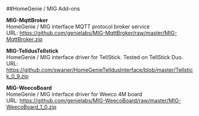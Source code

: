 ##HomeGenie / MIG Add-ons


**MIG-MqttBroker**
<br /> HomeGenie / MIG interface MQTT protocol broker service
<br /> URL: https://github.com/genielabs/MIG-MqttBroker/raw/master/MIG-MqttBroker.zip


**MIG-TelldusTellstick**
<br /> HomeGenie / MIG interface driver for TellStick. Tested on TellStick Duo.
<br /> URL: https://github.com/swaner/HomeGenieTelldusInterface/blob/master/Tellstick_0_9.zip


**MIG-WeecoBoard**
<br /> HomeGenie / MIG interface driver for Weeco 4M board
<br /> URL: https://github.com/genielabs/MIG-WeecoBoard/raw/master/MIG-WeecoBoard_1_0.zip
